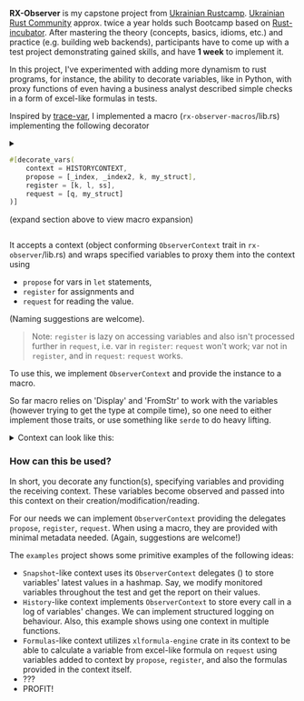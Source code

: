 **RX-Observer** is my capstone project from [Ukrainian Rustcamp](https://github.com/rust-lang-ua/rustcamp/tree/master).
[Ukrainian Rust Community](https://www.linkedin.com/company/ukrainian-rust-community/) approx. twice a year holds such Bootcamp based on [Rust-incubator](https://github.com/instrumentisto/rust-incubator).
After mastering the theory (concepts, basics, idioms, etc.) and practice (e.g. building web backends), participants have to come up with a test project demonstrating gained skills, and have **1 week** to implement it.

In this project, I've experimented with adding more dynamism to rust programs, for instance, the ability to decorate variables, like in Python, with proxy functions of even having a business analyst described simple checks in a form of excel-like formulas in tests.

Inspired by [trace-var](https://github.com/dtolnay/syn/tree/master/examples/trace-var), I implemented a macro (`rx-observer-macros`/lib.rs) implementing the following decorator

<details>
<summary>

```rust
#[decorate_vars(
    context = HISTORYCONTEXT,
    propose = [_index, _index2, k, my_struct],
    register = [k, l, ss],
    request = [q, my_struct]
)]
```
(expand section above to view macro expansion)
</summary>

```rust
#[decorate_vars(
    context = HISTORYCONTEXT,
    propose = [_index, _index2, k, my_struct],
    register = [k, l, ss],
    request = [q, my_struct]
)]
pub fn history_context_example() {
    let k = 1;
    let l = 2;
    let q = 3;
    let ss = "hello";
    let _ss2 = ss; // UNUSED VARIABLES ARE OPTIMIZED AND NOT PARSED BY MACRO

    //decorated with 'request' in function parameters
    simple_fun(&q);
    let _index = k + l + q;
    let my_struct = SampleStruct {
        field1: 42,
        field2: 42,
    };

    let mut _index2 = 0;
    _index2 = k + l + q;

    let _struct_request = my_struct;
}
```
(from examples)
becomes
```rust
pub fn history_context_example() {
        let k = {
            #[allow(unused_mut)] let k = 1;
            HISTORYCONTEXT.propose(k, "history_context_example", "k");
            k
        };
        let l = 2;
        let q = 3;
        let ss = "hello";
        let _ss2 = HISTORYCONTEXT.register(ss, "history_context_example", "ss", std::any::type_name_of_val(&ss));   // UNUSED VARIABLES ARE OPTIMIZED AND NOT PARSED BY MACRO 
        
        //decorated with 'request' in function parameters 
        simple_fun(&HISTORYCONTEXT.request(q, "history_context_example", "q"));
        let _index = {
            #[allow(
                unused_mut
            )] let _index = HISTORYCONTEXT.register(k, "history_context_example", "k", std::any::type_name_of_val(&k)) + HISTORYCONTEXT.register(l, "history_context_example", "l", std::any::type_name_of_val(&l)) + HISTORYCONTEXT.request(q, "history_context_example", "q");
            HISTORYCONTEXT.propose(_index, "history_context_example", "_index");
            _index
        };
        let my_struct = {
            #[allow(unused_mut)] let my_struct = SampleStruct {
                field1: 42,
                field2: 42,
            };
            
            HISTORYCONTEXT.propose(my_struct, "history_context_example", "my_struct");
            my_struct
        };
        let mut _index2 = {
            #[allow(unused_mut)] let mut _index2 = 0;
            HISTORYCONTEXT.propose(_index2, "history_context_example", "_index2");
            _index2
        };
        {
            _index2 = HISTORYCONTEXT.register(k, "history_context_example", "k", std::any::type_name_of_val(&k)) + HISTORYCONTEXT.register(l, "history_context_example", "l", std::any::type_name_of_val(&l)) + HISTORYCONTEXT.request(q, "history_context_example", "q");
            HISTORYCONTEXT.propose(_index2, "history_context_example", "_index2");
        };
        
        let _struct_request = HISTORYCONTEXT.request(my_struct, "history_context_example", "my_struct");
    }
```

</details>

It accepts a context (object conforming `ObserverContext` trait in `rx-observer`/lib.rs) and wraps specified variables to proxy them into the context using

* `propose` for vars in `let` statements, 
* `register` for assignments and 
* `request` for reading the value.

(Naming suggestions are welcome).

> Note: `register` is lazy on accessing variables and also isn't processed further in `request`, i.e. var in `register`: `request` won't work; var not in `register`, and in `request`: `request` works.

To use this, we implement `ObserverContext` and provide the instance to a macro.

So far macro relies on 'Display' and 'FromStr' to work with the variables (however trying to get the type at compile time), so one need to either implement those traits, or use something like `serde` to do heavy lifting.

<details>
<summary>
Context can look like this:
</summary>

```rust
pub struct SnapshotContext {
    vars: RwLock<HashMap<String, String>>,
}

impl SnapshotContext {
    pub fn new() -> Self {
        SnapshotContext {
            vars: RwLock::new(HashMap::new()),
        }
    }
    pub fn clear_context(&self) {
        self.vars.write().clear();
    }
    pub fn report_data(&self) -> Vec<String> {
        self.vars
            .read()
            .iter()
            .map(|(k, v)| format!("{}: {}", k, v))
            .collect::<Vec<String>>()
    }
}

impl<'a> ObserverContext<'a> for SnapshotContext {
    fn register<T>(
        &self,
        identifier: T,
        fn_name: &'a str,
        ident_name: &'a str,
        ident_type: &'a str,
    ) -> T
    where
        T: Display + ToString,
    {
        // eprintln!("Registering ‹{fn_name}/{ident_name}›({}): {}", ident_type, &x);
        let ident_value = identifier.to_string();
        let ident_path = format!("{}/{}({})", fn_name, ident_name, ident_type);
        self.vars.write().insert(ident_path, ident_value);
        identifier
    }
    
    fn propose<'b, T>(&self, identifier: T, fn_name: &str, ident_name: &str) -> T
    where
        T: Display,
    {
        let type_name = std::any::type_name_of_val(&identifier).to_string();
        // eprintln!("Proposing ‹{fn_name}/{ident_name}›({type_name}): {}", &x);
        let ident_value = identifier.to_string();
        let ident_path = format!("{}/{}({})", fn_name, ident_name, type_name);
        self.vars.write().insert(ident_path, ident_value);
        
        identifier
    }
}

```
</details>

### How can this be used?

In short, you decorate any function(s), specifying variables and providing the receiving context.
These variables become observed and passed into this context on their creation/modification/reading.

For our needs we can implement `ObserverContext` providing the delegates `propose`, `register`, `request`. When using a macro, they are provided with minimal metadata needed. (Again, suggestions are welcome!) 

The `examples` project shows some primitive examples of the following ideas:

* `Snapshot`-like context uses its `ObserverContext` delegates () to store variables' latest values in a hashmap. Say, we modify monitored variables throughout the test and get the report on their values.
* `History`-like context implements `ObserverContext` to store every call in a log of variables' changes. We can implement structured logging on behaviour. Also, this example shows using one context in multiple functions.
* `Formulas`-like context utilizes `xlformula-engine` crate in its context to be able to calculate a variable from excel-like formula on `request` using variables added to context by `propose`, `register`, and also the formulas provided in the context itself.
* ???
* PROFIT!
